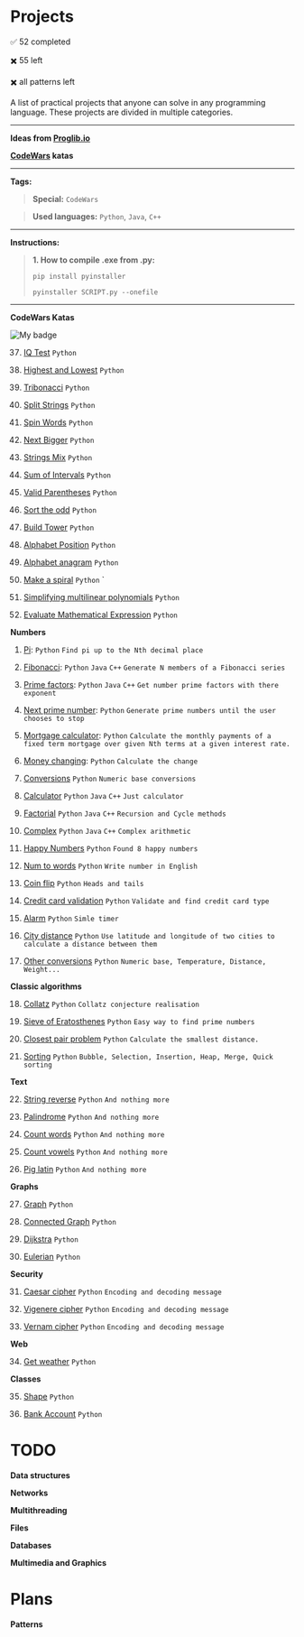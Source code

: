 # Projects

:white_check_mark: 52 completed

:heavy_multiplication_x: 55 left

:heavy_multiplication_x: all patterns left

A list of practical projects that anyone can solve in any programming language. These projects are divided in multiple categories.

---

**Ideas from [Proglib.io](https://proglib.io/p/project-list/amp/)** 

**[CodeWars](https://www.codewars.com/) katas** 

---

**Tags:**

> **Special:** `CodeWars`

> **Used languages:** `Python`, `Java`, `C++`

---

**Instructions:**

> **1. How to compile .exe from .py:**
>
> `pip install pyinstaller`
>
> `pyinstaller SCRIPT.py --onefile`

---
**CodeWars Katas**

![My badge](https://www.codewars.com/users/MikhailGrigorevP/badges/large)


37. [IQ Test](https://github.com/MikhailGrigorevP/Projects/blob/master/CW/IQ_Test) `Python` 

38. [Highest and Lowest](https://github.com/MikhailGrigorevP/Projects/blob/master/CW/HL) `Python` 

39. [Tribonacci](https://github.com/MikhailGrigorevP/Projects/blob/master/CW/Tribonacci) `Python` 

40. [Split Strings](https://github.com/MikhailGrigorevP/Projects/blob/master/CW/SplitStrings) `Python` 

41. [Spin Words](https://github.com/MikhailGrigorevP/Projects/blob/master/CW/SpinWords) `Python` 

42. [Next Bigger](https://github.com/MikhailGrigorevP/Projects/blob/master/CW/NextBigger) `Python` 

43. [Strings Mix](https://github.com/MikhailGrigorevP/Projects/blob/master/CW/StringsMix) `Python` 

44. [Sum of Intervals](https://github.com/MikhailGrigorevP/Projects/blob/master/CW/SumofIntervals) `Python` 

45. [Valid Parentheses](https://github.com/MikhailGrigorevP/Projects/blob/master/CW/ValidParentheses) `Python` 

46. [Sort the odd](https://github.com/MikhailGrigorevP/Projects/blob/master/CW/Sorttheodd) `Python` 

47. [Build Tower](https://github.com/MikhailGrigorevP/Projects/blob/master/CW/BuildTower) `Python` 

48. [Alphabet Position](https://github.com/MikhailGrigorevP/Projects/blob/master/CW/AlphabetPosition) `Python` 

49. [Alphabet anagram](https://github.com/MikhailGrigorevP/Projects/blob/master/CW/Anagram) `Python` 

50. [Make a spiral](https://github.com/MikhailGrigorevP/Projects/blob/master/CW/MakeSpiral) `Python` `

51. [Simplifying multilinear polynomials](https://github.com/MikhailGrigorevP/Projects/blob/master/CW/Simplifying) `Python` 

52. [Evaluate Mathematical Expression](https://github.com/MikhailGrigorevP/Projects/blob/master/CW/EvaluateMathematicalExpression) `Python` 

**Numbers**

1. [Pi](https://github.com/MikhailGrigorevP/Projects/blob/master/Numbers/Pi): `Python` `Find pi up to the Nth decimal place` 

2. [Fibonacci](https://github.com/MikhailGrigorevP/Projects/blob/master/Numbers/Fibonacci): `Python` `Java` `C++` `Generate N members of a Fibonacci series`

3. [Prime factors](https://github.com/MikhailGrigorevP/Projects/blob/master/Numbers/Prime): `Python` `Java` `C++` `Get number prime factors with there exponent`

4. [Next prime number](https://github.com/MikhailGrigorevP/Projects/blob/master/Numbers/nextPrime): `Python` `Generate prime numbers until the user chooses to stop`

5. [Mortgage calculator](https://github.com/MikhailGrigorevP/Projects/blob/master/Numbers/Mortgage): `Python`  `Calculate the monthly payments of a fixed term mortgage over given Nth terms at a given interest rate.`

6. [Money changing](https://github.com/MikhailGrigorevP/Projects/blob/master/Numbers/MoneyChanging): `Python` `Calculate the change`

7. [Conversions](https://github.com/MikhailGrigorevP/Projects/blob/master/Numbers/Conversions) `Python` `Numeric base conversions`

8. [Calculator](https://github.com/MikhailGrigorevP/Projects/blob/master/Numbers/Calculator) `Python` `Java` `C++` `Just calculator`

9. [Factorial](https://github.com/MikhailGrigorevP/Projects/blob/master/Numbers/Factorial) `Python` `Java` `C++` `Recursion and Cycle methods`

10. [Complex](https://github.com/MikhailGrigorevP/Projects/blob/master/Numbers/Complex) `Python` `Java` `C++` `Complex arithmetic`

11. [Happy Numbers](https://github.com/MikhailGrigorevP/Projects/blob/master/Numbers/HappyNumber) `Python` `Found 8 happy numbers`

12. [Num to words](https://github.com/MikhailGrigorevP/Projects/blob/master/Numbers/NumToWords) `Python` `Write number in English`

13. [Coin flip](https://github.com/MikhailGrigorevP/Projects/blob/master/Numbers/CoinFlip) `Python` `Heads and tails`

14. [Credit card validation](https://github.com/MikhailGrigorevP/Projects/blob/master/Numbers/CreditCard) `Python` `Validate and find credit card type`

15. [Alarm](https://github.com/MikhailGrigorevP/Projects/blob/master/Numbers/Alarm) `Python` `Simle timer`

16. [City distance](https://github.com/MikhailGrigorevP/Projects/blob/master/Numbers/cityDistance) `Python` `Use latitude and longitude of two cities to calculate a distance between them`

17. [Other conversions](https://github.com/MikhailGrigorevP/Projects/blob/master/Numbers/Conversions) `Python` `Numeric base, Temperature, Distance, Weight...`

**Classic algorithms**

18. [Collatz](https://github.com/MikhailGrigorevP/Projects/blob/master/ClassicAlgorithms/Collatz) `Python` `Collatz conjecture realisation`

19. [Sieve of Eratosthenes](https://github.com/MikhailGrigorevP/Projects/blob/master/ClassicAlgorithms/SieveofEratosthenes) `Python` `Easy way to find prime numbers`

20. [Closest pair problem](https://github.com/MikhailGrigorevP/Projects/blob/master/ClassicAlgorithms/ClosestPairProblen) `Python` `Calculate the smallest distance.`

21. [Sorting](https://github.com/MikhailGrigorevP/Projects/blob/master/ClassicAlgorithms/Sorting) `Python` `Bubble, Selection, Insertion, Heap, Merge, Quick sorting`

**Text**

22. [String reverse](https://github.com/MikhailGrigorevP/Projects/blob/master/Text/ReverseString) `Python` `And nothing more`

23. [Palindrome](https://github.com/MikhailGrigorevP/Projects/blob/master/Text/Palindrome) `Python` `And nothing more`

24. [Count words](https://github.com/MikhailGrigorevP/Projects/blob/master/Text/CountWords) `Python` `And nothing more`

25. [Count vowels](https://github.com/MikhailGrigorevP/Projects/blob/master/Text/CountVowels) `Python` `And nothing more`

26. [Pig latin](https://github.com/MikhailGrigorevP/Projects/blob/master/Text/PigLatin) `Python` `And nothing more`

**Graphs**

27. [Graph](https://github.com/MikhailGrigorevP/Projects/blob/master/Graphs) `Python`

28. [Connected Graph](https://github.com/MikhailGrigorevP/Projects/blob/master/Graphs) `Python`

29. [Dijkstra](https://github.com/MikhailGrigorevP/Projects/blob/master/Graphs) `Python`

30. [Eulerian](https://github.com/MikhailGrigorevP/Projects/blob/master/Graphs) `Python`

**Security**

31. [Caesar cipher](https://github.com/MikhailGrigorevP/Projects/blob/master/Security/CaesarCipher) `Python` `Encoding and decoding message`

32. [Vigenere cipher](https://github.com/MikhailGrigorevP/Projects/blob/master/Security/VigenereCipher) `Python` `Encoding and decoding message`

33. [Vernam cipher](https://github.com/MikhailGrigorevP/Projects/blob/master/Security/VernamCipher) `Python` `Encoding and decoding message`

**Web**

34. [Get weather](https://github.com/MikhailGrigorevP/Projects/blob/master/Web/Weather) `Python` 

**Classes**

35. [Shape](https://github.com/MikhailGrigorevP/Projects/blob/master/Classes/Shape) `Python` 

36. [Bank Account](https://github.com/MikhailGrigorevP/Projects/blob/master/Classes/BankAccount) `Python` 



# TODO

**Data structures**

**Networks**

**Multithreading**

**Files**

**Databases**

**Multimedia and Graphics**

# Plans

**Patterns**


